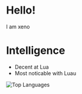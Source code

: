 # Hello!
I am xeno
# Intelligence
- Decent at Lua
- Most noticable with Luau

  
![Top Languages](https://github-readme-stats.vercel.app/api/top-langs/?username=xenoundefined&theme=tokyonight)

